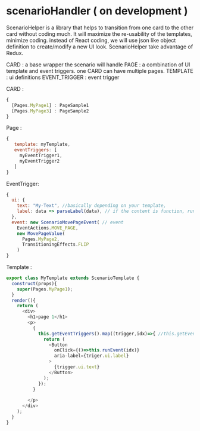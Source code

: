 # scenarioHandler ( on development )

ScenarioHelper is a library that helps to transition from one card to the other card without coding much.
It will maximize the re-usability of the templates, minimize coding.
instead of React coding, we will use json like object definition to create/modify a new UI look.
ScenarioHelper take advantage of Redux.

CARD : a base wrapper the scenario will handle
PAGE : a combination of UI template and event triggers. one CARD can have multiple pages.
TEMPLATE : ui definitions
EVENT_TRIGGER : event trigger

CARD : 
```js
{
  [Pages.MyPage1] : PageSample1
  [Pages.MyPage3] : PageSample2  
}
```
Page : 
```js
{
   template: myTemplate,
   eventTriggers: [
     myEventTrigger1,
     myEventTrigger2
   ]
}
```
EventTrigger:
```js
{
  ui: {
    text: "My-Text", //basically depending on your template,
    label: data => parseLabel(data), // if the content is function, run function with card's data (usually from network, but depending on redux state)
  },
  event: new ScenarioMovePageEvent( // event
    EventActions.MOVE_PAGE, 
    new MovePageValue(
      Pages.MyPage2, 
      TransitioningEffects.FLIP
    )
}
```
Template : 
```js
export class MyTemplate extends ScenarioTemplate {
  construct(props){
    super(Pages.MyPage1);
  }
  render(){
    return (
      <div>
        <h1>page 1</h1>
        <p>
          {
            this.getEventTriggers().map((trigger,idx)=>{ //this.getEventTriggers returns the array of handledEventTrigger
              return (
                <Button 
                  onClick={()=>this.runEvent(idx)} 
                  aria-label={triger.ui.label}
                >
                  {trigger.ui.text}
                </Button>
              );
            });
          }
          
        </p>
      </div>
    );
  }
}
```
